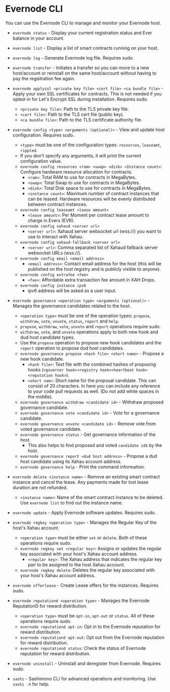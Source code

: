 # Evernode CLI

You can use the Evernode CLI to manage and monitor your Evernode host.

- `evernode status` - Display your current registration status and Ever balance in your account.
- `evernode list` - Display a list of smart contracts running on your host.
- `evernode log` - Generate Evernode log file. Requires sudo.
- `evernode transfer` - Initiates a transfer so you can move to a new host/account or reinstall on the same host/account without having to pay the registration fee again.
- `evernode applyssl <private key file> <cert file> <ca bundle file>` - Apply your own SSL certificates for contracts. This is not needed if you opted-in for Let's Encrypt SSL during installation. Requires sudo.
    - `<private key file>`: Path to the TLS private key file.
    - `<cert file>`: Path to the TLS cert file (public key).
    - `<ca bundle file>`: Path to the TLS certificate authority file.
- `evernode config <type> <arguments (optional)>` - View and update host configuration. Requires sudo.
    - `<type>` must be one of the configuration types: `resources`, `leaseamt`, `rippled`.
    - If you don't specify any arguments, it will print the current configuration value.
    - `evernode config resources <ram> <swap> <disk> <Instance count>`: Configure hardware resource allocation for contracts.
        - `<ram>`: Total RAM to use for contracts in MegaBytes.
        - `<swap>`: Total Swap to use for contracts in MegaBytes.
        - `<disk>`: Total Disk space to use for contracts in MegaBytes.
        - `<instance count>`: Maximum number of contract instances that can be leased. Hardware resources will be evenly distributed between contract instances.
    - `evernode config leaseamt <lease amount>`
        - `<lease amount>`: Per Moment per contract lease amount to charge in Evers (EVR).
    - `evernode config xahaud <server url>`
        - `<server url>`: Xahaud server websocket url (wss://) you want to use to interact with Xahau.
    - `evernode config xahaud-fallback <server url>`
        - `<server url>`: Comma separated list of Xahaud fallback server websocket URLs (wss://).
    - `evernode config email <email address>`
        - `<email address>`: Contact email address for the host (this will be published on the host registry and is publicly visible to anyone).
    - `evernode config extrafee <fee>`
        - `<fee>`: Affordable extra transaction fee amount in XAH Drops.
    - `evernode config instance ipv6`
        - ipv6 address will be asked as a user input.
- `evernode governance <operation type> <arguments (optional)>` - Manages the governance candidates related to the host.
    - `<operation type>` must be one of the operation types: `propose`, `withdraw`, `vote`, `unvote`, `status`, `report` and `help`.
    - `propose`, `withdraw`, `vote`, `unvote` and `report` operations require sudo.
    - `withdraw`, `vote`, and `unvote` operations apply to both new hook and dud host candidate types. 
    - Use the `propose` operation to propose new hook candidates and the `report` operation to propose dud host candidates.
    - `evernode governance propose <hash file> <short name>` - Propose a new hook candidate.
      - `<hash file>`: Text file with the combined hashes of proposing hooks (`<governor hook><registry hook><heartbeat hook><reputation hook>`).
      - `<short nam>`: Short name for the proposal candidate. This can consist of 20 characters. In here you can include any reference to your code pull requests as well. (Do not add white spaces in the middle).
    - `evernode governance withdraw <candidate id>` - Withdraw proposed governance candidate.
    - `evernode governance vote <candidate id>` - Vote for a governance candidate.
    - `evernode governance unvote <candidate id>` - Remove vote from voted governance candidate.
    - `evernode governance status` - Get governance information of the host.
      - This also helps to find proposed and voted `candidate id`s by the host.
    - `evernode governance report <dud host address>` - Propose a dud host candidate using its Xahau account address. 
    - `evernode governance help` - Print the command information.

- `evernode delete <instance name>` - Remove an existing smart contract instance and cancel the lease. Any payments made for lost lease duration are not refunded.
    - `<instance name>`: Name of the smart contract instance to be deleted. Use `evernode list` to find out the instance name.
- `evernode update` - Apply Evernode software updates. Requires sudo.
- `evernode regkey <operation type>` - Manages the Regular Key of the host's Xahau account.
    - `<operation type>` must be either `set` or `delete`. Both of these operations require sudo.
    - `evernode regkey set <regular key>`: Assigns or updates the regular key associated with your host's Xahau account address.
        - `<regular key>`: The Xahau address that indicates the regular key pair to be assigned to the host Xahau account.
    - `evernode regkey delete`: Deletes the regular key associated with your host's Xahau account address.
- `evernode offerlease` - Create Lease offers for the instances. Requires sudo.
- `evernode reputationd <operation type>` - Manages the Evernode ReputationD for reward distribution.
    - `<operation type>` must be `opt-in`, `opt-out` or `status`. All of these operations require sudo.
    - `evernode reputationd opt-in`: Opt in to the Evernode reputation for reward distribution.
    - `evernode reputationd opt-out`: Opt out from the Evernode reputation for reward distribution.
    - `evernode reputationd status`: Check the status of Evernode reputation for reward distribution.
- `evernode uninstall` - Uninstall and deregister from Evernode. Requires sudo.
- `sashi` - Sashimono CLI for advanced operations and monitoring. Use `sashi -h` for help.
